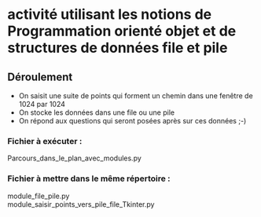 # activité utilisant les notions de Programmation orienté objet et de structures de données file et pile

## Déroulement
- On saisit une suite de points qui forment un chemin dans une fenêtre de 1024 par 1024
- On stocke les données dans une file ou une pile
- On répond aux questions qui seront posées après sur ces données ;-)

### Fichier à exécuter : 
Parcours_dans_le_plan_avec_modules.py  

### Fichier à mettre dans le même répertoire : 
module_file_pile.py  
module_saisir_points_vers_pile_file_Tkinter.py


